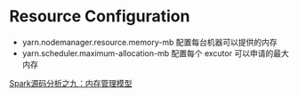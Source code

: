 # Resource Configuration

* yarn.nodemanager.resource.memory-mb
    配置每台机器可以提供的内存
* yarn.scheduler.maximum-allocation-mb
    配置每个 excutor 可以申请的最大内存


[Spark源码分析之九：内存管理模型]
    
    
[1]:http://blog.selfup.cn/1631.htm
[Spark源码分析之九：内存管理模型]:http://blog.csdn.net/lipeng_bigdata/article/details/50752297
